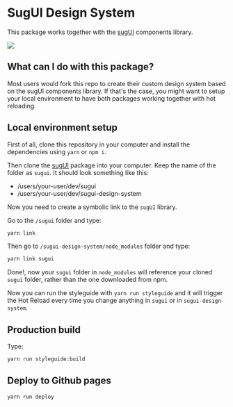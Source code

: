 # SugUI Design System

This package works together with the [sugUI](https://github.com/gazpachu/sugui) components library.

![](https://gazpachu.github.io/sugui-design-system/img/screenshot.jpg)

## What can I do with this package?

Most users would fork this repo to create their custom design system based on the sugUI components library. If that's the case, you might want to setup your local environment to have both packages working together with hot reloading.

## Local environment setup

First of all, clone this repository in your computer and install the dependencies using `yarn` or `npm i`.

Then clone the [sugUI](https://github.com/gazpachu/sugui) package into your computer. Keep the name of the folder as `sugui`. It should look something like this:

- /users/your-user/dev/sugui
- /users/your-user/dev/sugui-design-system

Now you need to create a symbolic link to the `sugUI` library.

Go to the `/sugui` folder and type:

```cmd
yarn link
```

Then go to `/sugui-design-system/node_modules` folder and type:

```cmd
yarn link sugui
```

Done!, now your `sugui` folder in `node_modules` will reference your cloned `sugui` folder, rather than the one downloaded from npm.

Now you can run the styleguide with `yarn run styleguide` and it will trigger the Hot Reload every time you change anything in `sugui` or in `sugui-design-system`.

## Production build

Type:

```cmd
yarn run styleguide:build
```

## Deploy to Github pages

```cmd
yarn run deploy
```
